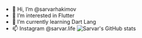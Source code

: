- 👋 Hi, I’m @sarvarhakimov
- 👀 I’m interested in Flutter
- 🌱 I’m currently learning Dart Lang
- 📫 Instagram @sarvar.life
![Sarvar's GitHub stats](https://github-readme-stats.vercel.app/api?username=sarvarhakimov&show_icons=true)
